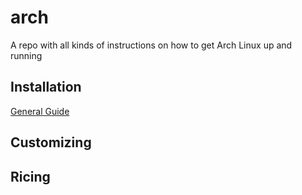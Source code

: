 # arch
A repo with all kinds of instructions on how to get Arch Linux up and running

## Installation
[General Guide](guide_Encrypted_Arch_XFCE_T460s.md)

## Customizing


## Ricing
